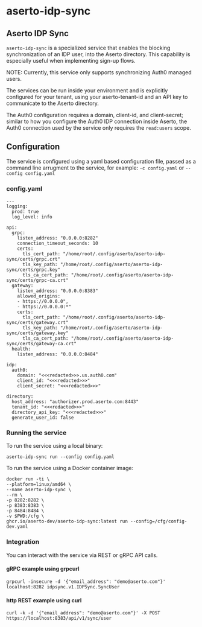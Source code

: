 # aserto-idp-sync

## Aserto IDP Sync 

`aserto-idp-sync` is a specialized service that enables the blocking synchronization of an IDP user, into the Aserto directory. This capability is especially useful when implementing sign-up flows. 

NOTE: Currently, this service only supports synchronizing Auth0 managed users.

The services can be run inside your environment and is explicitly configured for your tenant, using your aserto-tenant-id and an API key to communicate to the Aserto directory. 

The Auth0 configuration requires a domain, client-id, and client-secret; similar to how you configure the Auth0 IDP connection inside Aserto, the Auth0 connection used by the service only requires the `read:users` scope.


## Configuration

The service is configured using a yaml based configuration file, passed as a command line arrugment to the service, for example: `-c config.yaml` or `--config config.yaml`

### config.yaml

```
---
logging:
  prod: true
  log_level: info

api:
  grpc:
    listen_address: "0.0.0.0:8282"
    connection_timeout_seconds: 10
    certs:
      tls_cert_path: "/home/root/.config/aserto/aserto-idp-sync/certs/grpc.crt"
      tls_key_path: "/home/root/.config/aserto/aserto-idp-sync/certs/grpc.key"
      tls_ca_cert_path: "/home/root/.config/aserto/aserto-idp-sync/certs/grpc-ca.crt"
  gateway:
    listen_address: "0.0.0.0:8383"
    allowed_origins:
    - https://0.0.0.0",
    - https://0.0.0.0:*"
    certs:
      tls_cert_path: "/home/root/.config/aserto/aserto-idp-sync/certs/gateway.crt"
      tls_key_path: "/home/root/.config/aserto/aserto-idp-sync/certs/gateway.key"
      tls_ca_cert_path: "/home/root/.config/aserto/aserto-idp-sync/certs/gateway-ca.crt"
  health:
    listen_address: "0.0.0.0:8484"

idp:
  auth0:
    domain: "<<<redacted>>>.us.auth0.com"
    client_id: "<<<redacted>>>"
    client_secret: "<<<redacted>>>"

directory:
  host_address: "authorizer.prod.aserto.com:8443"
  tenant_id: "<<<redacted>>>"
  directory_api_key: "<<<redacted>>>"
  generate_user_id: false 

```

### Running the service

To run the service using a local binary:

```
aserto-idp-sync run --config config.yaml
```

To run the service using a Docker container image:


```
docker run -ti \
--platform=linux/amd64 \
--name aserto-idp-sync \
--rm \
-p 8282:8282 \
-p 8383:8383 \
-p 8484:8484 \
-v $PWD:/cfg \
ghcr.io/aserto-dev/aserto-idp-sync:latest run --config=/cfg/config-dev.yaml
```

### Integration

You can interact with the service via REST or gRPC API calls. 


#### gRPC example using grpcurl

```
grpcurl -insecure -d '{"email_address": "demo@aserto.com"}' localhost:8282 idpsync.v1.IDPSync.SyncUser
```


#### http REST example using curl 

```
curl -k -d '{"email_address": "demo@aserto.com"}' -X POST https://localhost:8383/api/v1/sync/user
```

